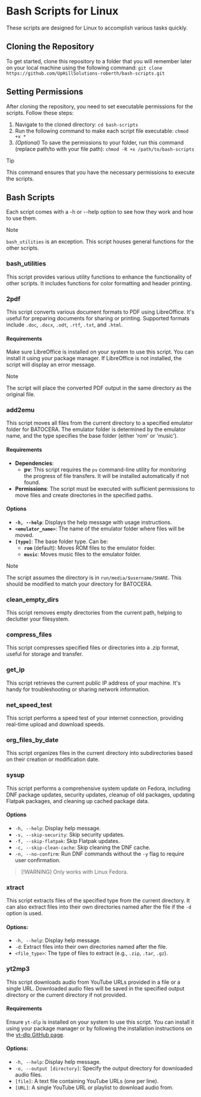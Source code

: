 # Bash Scripts for Linux
These scripts are designed for Linux to accomplish various tasks quickly.

## Cloning the Repository
To get started, clone this repository to a folder that you will remember later on your local machine using the following command:
`git clone https://github.com/UpHillSolutions-roberth/bash-scripts.git`

## Setting Permissions
After cloning the repository, you need to set executable permissions for the scripts. Follow these steps:

1. Navigate to the cloned directory: `cd bash-scripts`
2. Run the following command to make each script file executable: `chmod +x *`
3. *(Optional)* To save the permissions to your folder, run this command (replace path/to with your file path): `chmod -R +x /path/to/bash-scripts`
> [!TIP]
> This command ensures that you have the necessary permissions to execute the scripts.

## Bash Scripts
Each script comes with a -h or --help option to see how they work and how to use them.
> [!NOTE]
> `bash_utilities` is an exception. This script houses general functions for the other scripts.

### bash_utilities
This script provides various utility functions to enhance the functionality of other scripts. It includes functions for color formatting and header printing.

### 2pdf
This script converts various document formats to PDF using LibreOffice. It's useful for preparing documents for sharing or printing. Supported formats include `.doc`, `.docx`, `.odt`, `.rtf`, `.txt`, and `.html`.
#### Requirements
Make sure LibreOffice is installed on your system to use this script. You can install it using your package manager. If LibreOffice is not installed, the script will display an error message.
> [!NOTE]
> The script will place the converted PDF output in the same directory as the original file.

### add2emu
This script moves all files from the current directory to a specified emulator folder for BATOCERA. The emulator folder is determined by the emulator name, and the type specifies the base folder (either 'rom' or 'music'). 

#### Requirements
- **Dependencies**:
  - **pv**: This script requires the `pv` command-line utility for monitoring the progress of file transfers. It will be installed automatically if not found.
- **Permissions**: The script must be executed with sufficient permissions to move files and create directories in the specified paths.

#### Options
- **`-h, --help`**: Displays the help message with usage instructions.
- **`<emulator_name>`**: The name of the emulator folder where files will be moved.
- **`[type]`**: The base folder type. Can be:
  - **`rom`** (default): Moves ROM files to the emulator folder.
  - **`music`**: Moves music files to the emulator folder.
> [!NOTE]
> The script assumes the directory is in `run/media/$username/SHARE`. This should be modified to match your directory for BATOCERA.

### clean_empty_dirs
This script removes empty directories from the current path, helping to declutter your filesystem.

### compress_files
This script compresses specified files or directories into a .zip format, useful for storage and transfer.

### get_ip
This script retrieves the current public IP address of your machine. It's handy for troubleshooting or sharing network information.

### net_speed_test
This script performs a speed test of your internet connection, providing real-time upload and download speeds.

### org_files_by_date
This script organizes files in the current directory into subdirectories based on their creation or modification date.

### sysup
This script performs a comprehensive system update on Fedora, including DNF package updates, security updates, cleanup of old packages, updating Flatpak packages, and cleaning up cached package data.
#### Options
- `-h, --help`: Display help message.
- `-s, --skip-security`: Skip security updates.
- `-f, --skip-flatpak`: Skip Flatpak updates.
- `-c, --skip-clean-cache`: Skip cleaning the DNF cache.
- `-n, --no-confirm`: Run DNF commands without the `-y` flag to require user confirmation.

> [!WARNING] Only works with Linux Fedora.

### xtract
This script extracts files of the specified type from the current directory. It can also extract files into their own directories named after the file if the `-d` option is used.

#### Options:
- `-h, --help`: Display help message.
- `-d`: Extract files into their own directories named after the file.
- `<file_type>`: The type of files to extract (e.g., `.zip`, `.tar`, `.gz`).

### yt2mp3
This script downloads audio from YouTube URLs provided in a file or a single URL. Downloaded audio files will be saved in the specified output directory or the current directory if not provided.

#### Requirements
Ensure `yt-dlp` is installed on your system to use this script. You can install it using your package manager or by following the installation instructions on the [yt-dlp GitHub page](https://github.com/yt-dlp/yt-dlp).

#### Options:
- `-h, --help`: Display help message.
- `-o, --output [directory]`: Specify the output directory for downloaded audio files.
- `[file]`: A text file containing YouTube URLs (one per line).
- `[URL]`: A single YouTube URL or playlist to download audio from.

